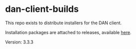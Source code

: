 # dan-client-builds
This repo exists to distribute installers for the DAN client.

Installation packages are attached to releases, available [here](https://github.com/DentalAudioNotes/dan-client-builds/releases).

Version: 3.3.3
